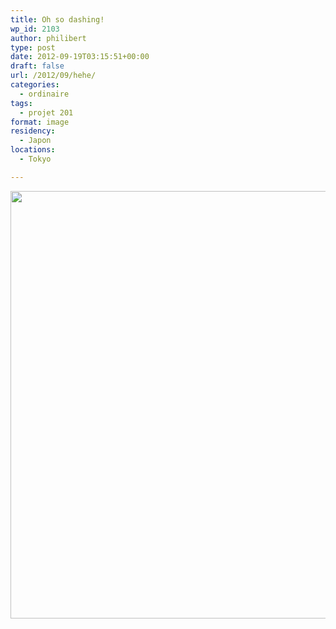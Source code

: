 ```yaml
---
title: Oh so dashing!
wp_id: 2103
author: philibert
type: post
date: 2012-09-19T03:15:51+00:00
draft: false
url: /2012/09/hehe/
categories:
  - ordinaire
tags:
  - projet 201
format: image
residency:
  - Japon
locations:
  - Tokyo

---
```

[<img src="/uploads/2012/09/IMG_7161-1024x684.jpg" alt="" title="IMG_7161" width="1024" height="684" class="alignnone size-large wp-image-2104" srcset="/uploads/2012/09/IMG_7161-1024x684.jpg 1024w, /uploads/2012/09/IMG_7161-300x200.jpg 300w, /uploads/2012/09/IMG_7161-263x175.jpg 263w, /uploads/2012/09/IMG_7161-650x434.jpg 650w" sizes="(max-width: 1024px) 100vw, 1024px" />][1]

 [1]: /uploads/2012/09/IMG_7161.jpg